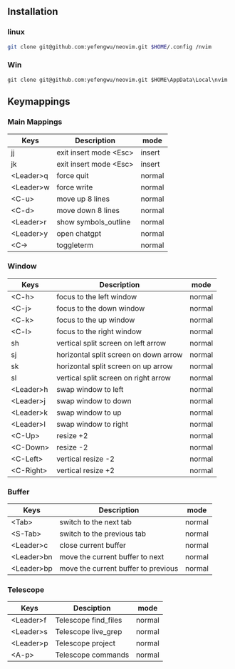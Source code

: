 ## Installation

### linux

```bash
git clone git@github.com:yefengwu/neovim.git $HOME/.config /nvim

```

### Win

```nushell
git clone git@github.com:yefengwu/neovim.git $HOME\AppData\Local\nvim

```

## Keymappings

### Main Mappings

| Keys       | Description             | mode   |
| ---------- | ----------------------- | ------ |
| jj         | exit insert mode \<Esc> | insert |
| jk         | exit insert mode \<Esc> | insert |
| \<Leader>q | force quit              | normal |
| \<Leader>w | force write             | normal |
| \<C-u>     | move up 8 lines         | normal |
| \<C-d>     | move down 8 lines       | normal |
| \<Leader>r | show symbols_outline    | normal |
| \<Leader>y | open chatgpt            | normal |
| \<C-\> | toggleterm              | normal|

### Window

| Keys       | Description                            | mode   |
| ---------- | -------------------------------------- | ------ |
| \<C-h>     | focus to the left window               | normal |
| \<C-j>     | focus to the down window               | normal |
| \<C-k>     | focus to the up window                 | normal |
| \<C-l>     | focus to the right window              | normal |
| sh         | vertical split screen  on left arrow   | normal |
| sj         | horizontal split screen  on down arrow | normal |
| sk         | horizontal split screen on up arrow    | normal |
| sl         | vertical split screen on right arrow   | normal |
| \<Leader>h | swap window to left                    | normal |
| \<Leader>j | swap window to down                    | normal |
| \<Leader>k | swap window to up                      | normal |
| \<Leader>l | swap window to right                   | normal |
| \<C-Up>    | resize +2                              | normal |
| \<C-Down>  | resize -2                              | normal |
| \<C-Left>  | vertical resize -2                     | normal |
| \<C-Right> | vertical resize +2                     | normal       |

### Buffer

| Keys        | Description                         | mode   |
| ----------- | ----------------------------------- | ------ |
| \<Tab>      | switch to the next tab              | normal |
| \<S-Tab>    | switch to the previous tab          | normal |
| \<Leader>c  | close current buffer                | normal |
| \<Leader>bn | move the current buffer to next     | normal |
| \<Leader>bp | move the current buffer to previous | normal |

### Telescope

| Keys       | Desciption           | mode   |
| ---------- | -------------------- | ------ |
| \<Leader>f | Telescope find_files | normal |
| \<Leader>s | Telescope live_grep  | normal |
| \<Leader>p | Telescope project    | normal |
| \<A-p>     | Telescope commands   | normal |




